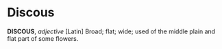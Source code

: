 # Discous

**DISCOUS**, _adjective_ \[Latin\] Broad; flat; wide; used of the middle plain and flat part of some flowers.